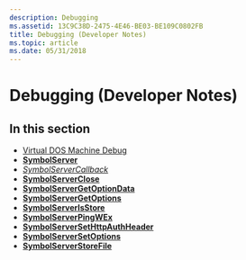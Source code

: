 ```yaml
---
description: Debugging
ms.assetid: 13C9C38D-2475-4E46-BE03-BE109C0802FB
title: Debugging (Developer Notes)
ms.topic: article
ms.date: 05/31/2018
---
```


# Debugging (Developer Notes)

## In this section

-   [Virtual DOS Machine Debug](virtual-dos-machine-debug.md)
-   [**SymbolServer**](/previous-versions//ff797950(v=vs.85))
-   [*SymbolServerCallback*](/windows/desktop/api/DbgHelp/nc-dbghelp-psymbolservercallbackproc)
-   [**SymbolServerClose**](/previous-versions//ff797952(v=vs.85))
-   [**SymbolServerGetOptionData**](/previous-versions//mt732697(v=vs.85))
-   [**SymbolServerGetOptions**](/previous-versions//ff797953(v=vs.85))
-   [**SymbolServerIsStore**](/previous-versions//mt732698(v=vs.85))
-   [**SymbolServerPingWEx**](/previous-versions//mt732699(v=vs.85))
-   [**SymbolServerSetHttpAuthHeader**](/previous-versions//mt493460(v=vs.85))
-   [**SymbolServerSetOptions**](/previous-versions//ff797954(v=vs.85))
-   [**SymbolServerStoreFile**](/previous-versions//ee942775(v=vs.85))

 

 
